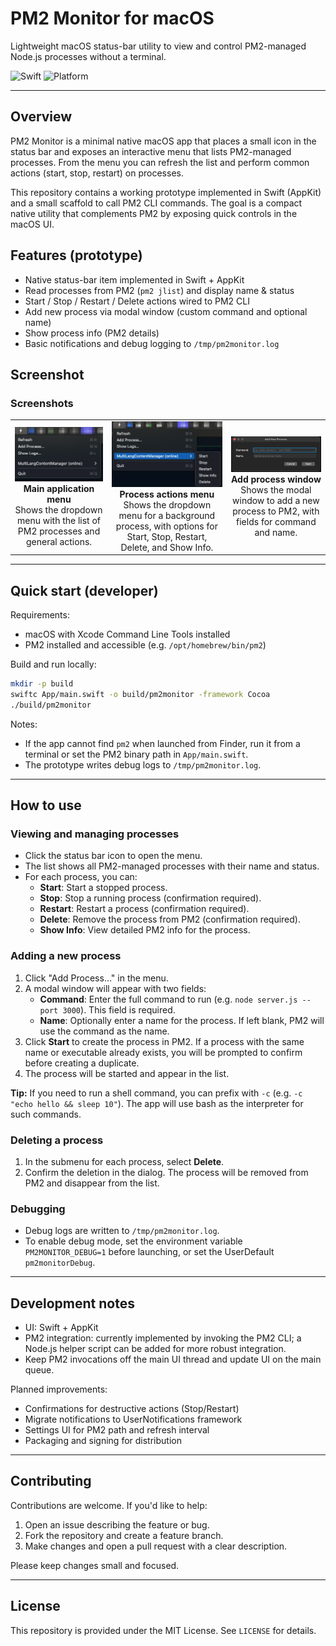 <!-- PROJECT LOGO -->
# PM2 Monitor for macOS

Lightweight macOS status-bar utility to view and control PM2-managed Node.js processes without a terminal.

<!-- Badges -->
![Swift](https://img.shields.io/badge/language-Swift-orange)
![Platform](https://img.shields.io/badge/platform-macOS-blue)

---

## Overview
PM2 Monitor is a minimal native macOS app that places a small icon in the status bar and exposes an interactive menu that lists PM2-managed processes. From the menu you can refresh the list and perform common actions (start, stop, restart) on processes.

This repository contains a working prototype implemented in Swift (AppKit) and a small scaffold to call PM2 CLI commands. The goal is a compact native utility that complements PM2 by exposing quick controls in the macOS UI.

## Features (prototype)
- Native status-bar item implemented in Swift + AppKit
- Read processes from PM2 (`pm2 jlist`) and display name & status
- Start / Stop / Restart / Delete actions wired to PM2 CLI
- Add new process via modal window (custom command and optional name)
- Show process info (PM2 details)
- Basic notifications and debug logging to `/tmp/pm2monitor.log`

## Screenshot

### Screenshots


<div align="center">
	<table>
		<tr>
			<td align="center">
				<img src="screenshots/pm2monitorimg01.png" alt="Main Menu" width="350"/><br/>
				<b>Main application menu</b><br/>
				Shows the dropdown menu with the list of PM2 processes and general actions.
			</td>
			<td align="center">
				<img src="screenshots/pm2monitorimg02.png" alt="Process Actions" width="350"/><br/>
				<b>Process actions menu</b><br/>
				Shows the dropdown menu for a background process, with options for Start, Stop, Restart, Delete, and Show Info.
			</td>
			<td align="center">
				<img src="screenshots/pm2monitorimg03.png" alt="Add Process Modal" width="350"/><br/>
				<b>Add process window</b><br/>
				Shows the modal window to add a new process to PM2, with fields for command and name.
			</td>
		</tr>
	</table>
</div>

---

## Quick start (developer)
Requirements:
- macOS with Xcode Command Line Tools installed
- PM2 installed and accessible (e.g. `/opt/homebrew/bin/pm2`)

Build and run locally:

```bash
mkdir -p build
swiftc App/main.swift -o build/pm2monitor -framework Cocoa
./build/pm2monitor
```

Notes:
- If the app cannot find `pm2` when launched from Finder, run it from a terminal or set the PM2 binary path in `App/main.swift`.
- The prototype writes debug logs to `/tmp/pm2monitor.log`.

---

## How to use

### Viewing and managing processes
- Click the status bar icon to open the menu.
- The list shows all PM2-managed processes with their name and status.
- For each process, you can:
	- **Start**: Start a stopped process.
	- **Stop**: Stop a running process (confirmation required).
	- **Restart**: Restart a process (confirmation required).
	- **Delete**: Remove the process from PM2 (confirmation required).
	- **Show Info**: View detailed PM2 info for the process.

### Adding a new process
1. Click "Add Process…" in the menu.
2. A modal window will appear with two fields:
	 - **Command**: Enter the full command to run (e.g. `node server.js --port 3000`). This field is required.
	 - **Name**: Optionally enter a name for the process. If left blank, PM2 will use the command as the name.
3. Click **Start** to create the process in PM2. If a process with the same name or executable already exists, you will be prompted to confirm before creating a duplicate.
4. The process will be started and appear in the list.

**Tip:** If you need to run a shell command, you can prefix with `-c` (e.g. `-c "echo hello && sleep 10"`). The app will use bash as the interpreter for such commands.

### Deleting a process
1. In the submenu for each process, select **Delete**.
2. Confirm the deletion in the dialog. The process will be removed from PM2 and disappear from the list.

### Debugging
- Debug logs are written to `/tmp/pm2monitor.log`.
- To enable debug mode, set the environment variable `PM2MONITOR_DEBUG=1` before launching, or set the UserDefault `pm2monitorDebug`.

---

## Development notes
- UI: Swift + AppKit
- PM2 integration: currently implemented by invoking the PM2 CLI; a Node.js helper script can be added for more robust integration.
- Keep PM2 invocations off the main UI thread and update UI on the main queue.

Planned improvements:
- Confirmations for destructive actions (Stop/Restart)
- Migrate notifications to UserNotifications framework
- Settings UI for PM2 path and refresh interval
- Packaging and signing for distribution

---

## Contributing
Contributions are welcome. If you'd like to help:

1. Open an issue describing the feature or bug.
2. Fork the repository and create a feature branch.
3. Make changes and open a pull request with a clear description.

Please keep changes small and focused.

---

## License
This repository is provided under the MIT License. See `LICENSE` for details.
